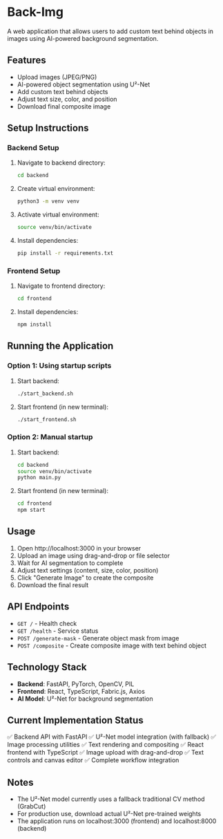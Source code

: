 # Back-Img
A web application that allows users to add custom text behind objects in images using AI-powered background segmentation.

## Features
- Upload images (JPEG/PNG)
- AI-powered object segmentation using U²-Net
- Add custom text behind objects
- Adjust text size, color, and position
- Download final composite image

## Setup Instructions

### Backend Setup
1. Navigate to backend directory:
   ```bash
   cd backend
   ```

2. Create virtual environment:
   ```bash
   python3 -m venv venv
   ```

3. Activate virtual environment:
   ```bash
   source venv/bin/activate
   ```

4. Install dependencies:
   ```bash
   pip install -r requirements.txt
   ```

### Frontend Setup
1. Navigate to frontend directory:
   ```bash
   cd frontend
   ```

2. Install dependencies:
   ```bash
   npm install
   ```

## Running the Application

### Option 1: Using startup scripts
1. Start backend:
   ```bash
   ./start_backend.sh
   ```

2. Start frontend (in new terminal):
   ```bash
   ./start_frontend.sh
   ```

### Option 2: Manual startup
1. Start backend:
   ```bash
   cd backend
   source venv/bin/activate
   python main.py
   ```

2. Start frontend (in new terminal):
   ```bash
   cd frontend
   npm start
   ```

## Usage
1. Open http://localhost:3000 in your browser
2. Upload an image using drag-and-drop or file selector
3. Wait for AI segmentation to complete
4. Adjust text settings (content, size, color, position)
5. Click "Generate Image" to create the composite
6. Download the final result

## API Endpoints
- `GET /` - Health check
- `GET /health` - Service status
- `POST /generate-mask` - Generate object mask from image
- `POST /composite` - Create composite image with text behind object

## Technology Stack
- **Backend**: FastAPI, PyTorch, OpenCV, PIL
- **Frontend**: React, TypeScript, Fabric.js, Axios
- **AI Model**: U²-Net for background segmentation

## Current Implementation Status
✅ Backend API with FastAPI
✅ U²-Net model integration (with fallback)
✅ Image processing utilities
✅ Text rendering and compositing
✅ React frontend with TypeScript
✅ Image upload with drag-and-drop
✅ Text controls and canvas editor
✅ Complete workflow integration

## Notes
- The U²-Net model currently uses a fallback traditional CV method (GrabCut)
- For production use, download actual U²-Net pre-trained weights
- The application runs on localhost:3000 (frontend) and localhost:8000 (backend)